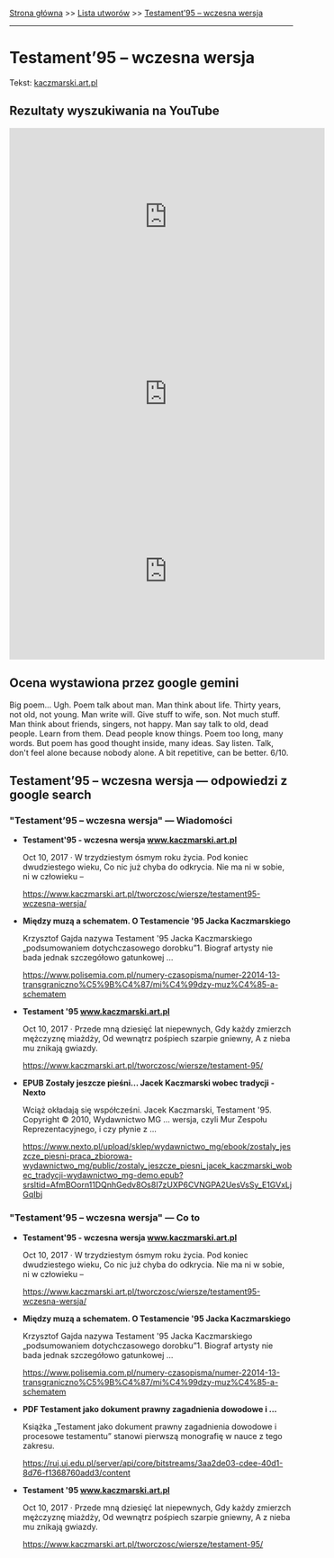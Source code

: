 [Strona główna](../index.md) >> [Lista utworów](../list.md) >> [Testament’95 – wczesna wersja](591.md)

---

# Testament’95 – wczesna wersja

Tekst: [kaczmarski.art.pl](https://www.kaczmarski.art.pl/tworczosc/wiersze/testament95-wczesna-wersja/)

## Rezultaty wyszukiwania na YouTube

<iframe width="560" height="315" src="https://www.youtube.com/embed/XL_26Xm7yV4?si=IdontcarewhotheIRSsendsImnotpayingtaxes" title="YouTube video player" frameborder="0" allow="accelerometer; autoplay; clipboard-write; encrypted-media; gyroscope; picture-in-picture; web-share" referrerpolicy="strict-origin-when-cross-origin" allowfullscreen></iframe>

<iframe width="560" height="315" src="https://www.youtube.com/embed/Hq9HgommE58?si=IdontcarewhotheIRSsendsImnotpayingtaxes" title="YouTube video player" frameborder="0" allow="accelerometer; autoplay; clipboard-write; encrypted-media; gyroscope; picture-in-picture; web-share" referrerpolicy="strict-origin-when-cross-origin" allowfullscreen></iframe>

<iframe width="560" height="315" src="https://www.youtube.com/embed/nU6Cd-rOKQM?si=IdontcarewhotheIRSsendsImnotpayingtaxes" title="YouTube video player" frameborder="0" allow="accelerometer; autoplay; clipboard-write; encrypted-media; gyroscope; picture-in-picture; web-share" referrerpolicy="strict-origin-when-cross-origin" allowfullscreen></iframe>

## Ocena wystawiona przez google gemini

Big poem... Ugh. Poem talk about man. Man think about life. Thirty years, not old, not young. Man write will. Give stuff to wife, son. Not much stuff. Man think about friends, singers, not happy. Man say talk to old, dead people. Learn from them. Dead people know things. Poem too long, many words. But poem has good thought inside, many ideas. Say listen. Talk, don't feel alone because nobody alone. A bit repetitive, can be better. 6/10.


## Testament’95 – wczesna wersja — odpowiedzi z google search

### "Testament’95 – wczesna wersja" — Wiadomości

- **Testament'95 - wczesna wersja www.kaczmarski.art.pl**

    Oct 10, 2017  ·  W trzydziestym ósmym roku życia. Pod koniec dwudziestego wieku, Co nic już chyba do odkrycia. Nie ma ni w sobie, ni w człowieku – 

   <https://www.kaczmarski.art.pl/tworczosc/wiersze/testament95-wczesna-wersja/>
- **Między muzą a schematem. O Testamencie '95 Jacka Kaczmarskiego**

    Krzysztof Gajda nazywa Testament '95 Jacka Kaczmarskiego „podsumowaniem dotychczasowego dorobku”1. Biograf artysty nie bada jednak szczegółowo gatunkowej ... 

   <https://www.polisemia.com.pl/numery-czasopisma/numer-22014-13-transgraniczno%C5%9B%C4%87/mi%C4%99dzy-muz%C4%85-a-schematem>
- **Testament '95 www.kaczmarski.art.pl**

    Oct 10, 2017  ·  Przede mną dziesięć lat niepewnych, Gdy każdy zmierzch mężczyznę miażdży, Od wewnątrz pośpiech szarpie gniewny, A z nieba mu znikają gwiazdy. 

   <https://www.kaczmarski.art.pl/tworczosc/wiersze/testament-95/>
- **EPUB Zostały jeszcze pieśni... Jacek Kaczmarski wobec tradycji - Nexto**

    Wciąż okładają się współcześni. Jacek Kaczmarski, Testament '95. Copyright © 2010, Wydawnictwo MG ... wersja, czyli Mur Zespołu Reprezentacyjnego, i czy płynie z ... 

   <https://www.nexto.pl/upload/sklep/wydawnictwo_mg/ebook/zostaly_jeszcze_piesni-praca_zbiorowa-wydawnictwo_mg/public/zostaly_jeszcze_piesni_jacek_kaczmarski_wobec_tradycji-wydawnictwo_mg-demo.epub?srsltid=AfmBOorn11DQnhGedv8Os8I7zUXP6CVNGPA2UesVsSy_E1GVxLjGqIbj>

### "Testament’95 – wczesna wersja" — Co to

- **Testament'95 - wczesna wersja www.kaczmarski.art.pl**

    Oct 10, 2017  ·  W trzydziestym ósmym roku życia. Pod koniec dwudziestego wieku, Co nic już chyba do odkrycia. Nie ma ni w sobie, ni w człowieku – 

   <https://www.kaczmarski.art.pl/tworczosc/wiersze/testament95-wczesna-wersja/>
- **Między muzą a schematem. O Testamencie '95 Jacka Kaczmarskiego**

    Krzysztof Gajda nazywa Testament '95 Jacka Kaczmarskiego „podsumowaniem dotychczasowego dorobku”1. Biograf artysty nie bada jednak szczegółowo gatunkowej ... 

   <https://www.polisemia.com.pl/numery-czasopisma/numer-22014-13-transgraniczno%C5%9B%C4%87/mi%C4%99dzy-muz%C4%85-a-schematem>
- **PDF Testament jako dokument prawny zagadnienia dowodowe i ...**

    Książka „Testament jako dokument prawny zagadnienia dowodowe i procesowe testamentu” stanowi pierwszą monografię w nauce z tego zakresu. 

   <https://ruj.uj.edu.pl/server/api/core/bitstreams/3aa2de03-cdee-40d1-8d76-f1368760add3/content>
- **Testament '95 www.kaczmarski.art.pl**

    Oct 10, 2017  ·  Przede mną dziesięć lat niepewnych, Gdy każdy zmierzch mężczyznę miażdży, Od wewnątrz pośpiech szarpie gniewny, A z nieba mu znikają gwiazdy. 

   <https://www.kaczmarski.art.pl/tworczosc/wiersze/testament-95/>

